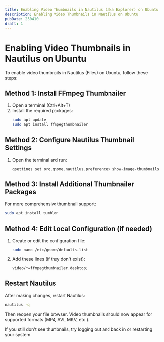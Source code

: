 ```yaml
---
title: Enabling Video Thumbnails in Nautilus (aka Explorer) on Ubuntu
description: Enabling Video Thumbnails in Nautilus on Ubuntu
pubDate: 250410
draft: 1
---
```


# Enabling Video Thumbnails in Nautilus on Ubuntu

To enable video thumbnails in Nautilus (Files) on Ubuntu, follow these steps:

## Method 1: Install FFmpeg Thumbnailer

1. Open a terminal (Ctrl+Alt+T)
2. Install the required packages:
   ```bash
   sudo apt update
   sudo apt install ffmpegthumbnailer
   ```

## Method 2: Configure Nautilus Thumbnail Settings

1. Open the terminal and run:
   ```bash
   gsettings set org.gnome.nautilus.preferences show-image-thumbnails 'always'
   ```

## Method 3: Install Additional Thumbnailer Packages

For more comprehensive thumbnail support:
```bash
sudo apt install tumbler
```

## Method 4: Edit Local Configuration (if needed)

1. Create or edit the configuration file:
   ```bash
   sudo nano /etc/gnome/defaults.list
   ```
2. Add these lines (if they don't exist):
   ```
   video/*=ffmpegthumbnailer.desktop;
   ```

## Restart Nautilus

After making changes, restart Nautilus:
```bash
nautilus -q
```

Then reopen your file browser. Video thumbnails should now appear for supported formats (MP4, AVI, MKV, etc.).

If you still don't see thumbnails, try logging out and back in or restarting your system.